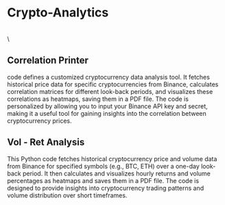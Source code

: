 # Crypto-Analytics
\
\
## Correlation Printer
code defines a customized cryptocurrency data analysis tool. It fetches historical price data for specific cryptocurrencies from Binance, calculates correlation matrices for different look-back periods, and visualizes these correlations as heatmaps, saving them in a PDF file. The code is personalized by allowing you to input your Binance API key and secret, making it a useful tool for gaining insights into the correlation between cryptocurrency prices.


## Vol - Ret Analysis
This Python code fetches historical cryptocurrency price and volume data from Binance for specified symbols (e.g., BTC, ETH) over a one-day look-back period. It then calculates and visualizes hourly returns and volume percentages as heatmaps and saves them in a PDF file. The code is designed to provide insights into cryptocurrency trading patterns and volume distribution over short timeframes.

